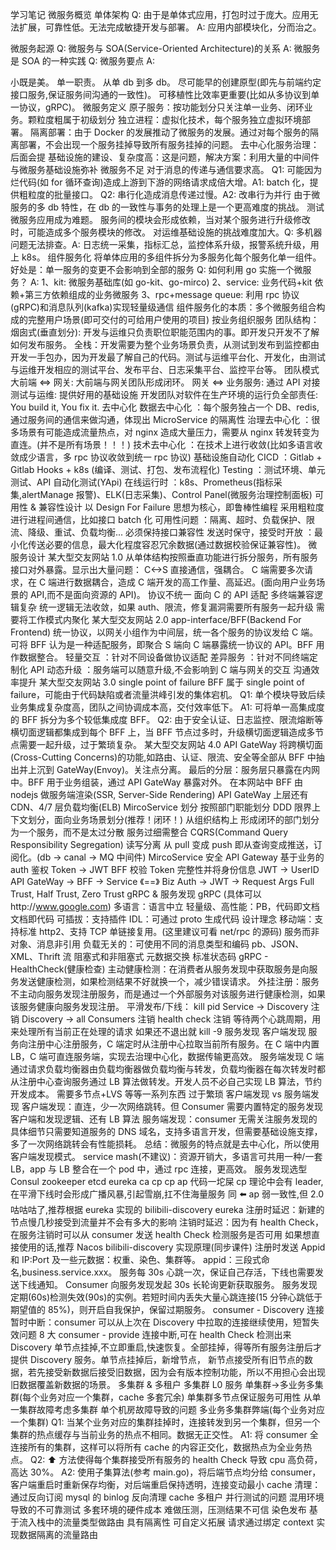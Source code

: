 学习笔记
微服务概览
单体架构
Q: 由于是单体式应用，打包时过于庞大。应用无法扩展，可靠性低。无法完成敏捷开发与部署。
A: 应用内部模块化，分而治之。

微服务起源
Q: 微服务与 SOA(Service-Oriented Architecture)的关系
A: 微服务是 SOA 的一种实践
Q: 微服务要点
A:

小既是美。
单一职责。
从单 db 到多 db。
尽可能早的创建原型(即先与前端约定接口服务,保证服务间沟通的一致性)。
可移植性比效率更重要(比如从多协议到单一协议，gRPC)。
微服务定义
原子服务：按功能划分只关注单一业务、闭环业务。颗粒度粗属于初级划分
独立进程：虚拟化技术，每个服务独立虚拟环境部署。
隔离部署：由于 Docker 的发展推动了微服务的发展。通过对每个服务的隔离部署，不会出现一个服务挂掉导致所有服务挂掉的问题。
去中心化服务治理：后面会提
基础设施的建设、复杂度高：这是问题，解决方案：利用大量的中间件与微服务基础设施弥补
微服务不足
对于消息的传递与通信要求高。
Q1: 可能因为烂代码(如 for 循环查询)造成上游到下游的网络请求成倍大增。A1: batch 化，提供粗粒度的批量接口。
Q2: 串行化造成消息传递过慢。A2: 改串行为并行
由于微服务的多 db 特性，在 db 的一致性与事务的处理上是一个更高难度的挑战。
测试微服务应用成为难题。
服务间的模块会形成依赖，当对某个服务进行升级修改时，可能造成多个服务模块的修改。
对运维基础设施的挑战难度加大。Q: 多机器问题无法排查。A: 日志统一采集，指标汇总，监控体系升级，报警系统升级，用上 k8s。
组件服务化
将单体应用的多组件拆分为多服务化每个服务化单一组件。好处是：单一服务的变更不会影响到全部的服务
Q: 如何利用 go 实施一个微服务？ A: 1、kit: 微服务基础库(如 go-kit、go-mirco) 2、service: 业务代码+kit 依赖+第三方依赖组成的业务微服务 3、rpc+message queue: 利用 rpc 协议(gRPC)和消息队列(kafka)实现轻量级通信
组件服务化的本质：多个微服务组合构成的完整用户场景(即可交付的可给用户使用的项目)
按业务组织服务
团队结构：
烟囱式(垂直划分): 开发与运维只负责职位职能范围内的事。即开发只开发不了解如何发布服务。
全栈：开发需要为整个业务场景负责，从测试到发布到监控都由开发一手包办，因为开发最了解自己的代码。测试与运维平台化、开发化，由测试与运维开发相应的测试平台、发布平台、日志采集平台、监控平台等。
团队模式
大前端 <=> 网关: 大前端与网关团队形成闭环。
网关 <=> 业务服务: 通过 API 对接
测试与运维: 提供好用的基础设施
开发团队对软件在生产环境的运行负全部责任: You build it, You fix it.
去中心化
数据去中心化 ：每个服务独占一个 DB、redis,通过服务间的通信来做沟通，体现出 MicroService 的隔离性
治理去中心化 ：很多场景有可能造成流量热点，对 nginx 造成大量压力，需要从 nginx 转发转变为直连。(并不是所有场景！！！)
技术去中心化 ：在技术上进行收敛(比如多语言收敛成少语言，多 rpc 协议收敛到统一 rpc 协议)
基础设施自动化
CICD ：Gitlab + Gitlab Hooks + k8s (编译、测试、打包、发布流程化)
Testing ：测试环境、单元测试、API 自动化测试(YApi)
在线运行时 ：k8s、Prometheus(指标采集,alertManage 报警)、ELK(日志采集)、Control Panel(微服务治理控制面板)
可用性 & 兼容性设计
以 Design For Failure 思想为核心，即鲁棒性编程
采用粗粒度进行进程间通信，比如接口 batch 化
可用性问题 ：隔离、超时、负载保护、限流、降级、重试、负载均衡...
必须保持接口兼容性
发送时保守，接受时开放 ：最小化传送必要的信息，最大化程度容忍冗余数据(通过数据校验保证兼容性)。
微服务设计
某大型交友网站 1.0
从单体结构按照垂直功能进行拆分服务，所有服务接口对外暴露。显示出大量问题：
C<->S 直接通信，强耦合。
C 端需要多次请求，在 C 端进行数据耦合，造成 C 端开发的高工作量、高延迟。(面向用户业务场景的 API,而不是面向资源的 API)。
协议不统一
面向 C 的 API 适配
多终端兼容逻辑复杂
统一逻辑无法收敛，如果 auth、限流，修复漏洞需要所有服务一起升级
需要将工作模式内聚化
某大型交友网站 2.0
app-interface/BFF(Backend For Frontend)
统一协议，以网关小组作为中间层，统一各个服务的协议发给 C 端。
可将 BFF 认为是一种适配服务，即聚合 S 端向 C 端暴露统一协议的 API。BFF 用作数据整合。
轻量交互 ：针对不同设备做协议适配
差异服务 ：针对不同终端定制化 API
动态升级 ：服务端可以随意升级,不会影响到 C 端与网关的交互
沟通效率提升
某大型交友网站 3.0
single point of failure
BFF 属于 single point of failure，可能由于代码缺陷或者流量洪峰引发的集体宕机。
Q1: 单个模块导致后续业务集成复杂度高，团队之间协调成本高，交付效率低下。
A1: 可将单一高集成度的 BFF 拆分为多个较低集成度 BFF。
Q2: 由于安全认证、日志监控、限流熔断等横切面逻辑都集成到每个 BFF 上，当 BFF 节点过多时，升级横切面逻辑造成多节点需要一起升级，过于繁琐复杂。
某大型交友网站 4.0
API GateWay
将跨横切面(Cross-Cutting Concerns)的功能,如路由、认证、限流、安全等全部从 BFF 中抽出并上沉到 GateWay(Envoy)。关注点分离。
最后的分层：服务层只暴露在内网中。BFF 用于业务组装，通过 API GateWay 暴露对外。
在本网站中 BFF 由 nodejs 做服务端渲染(SSR, Server-Side Rendering)
API GateWay 上层还有 CDN、4/7 层负载均衡(ELB)
MircoService 划分
按照部门职能划分
DDD 限界上下文划分，面向业务场景划分(推荐！闭环！)
从组织结构上 形成闭环的部门划分为一个服务，而不是太过分散
服务过细需整合
CQRS(Command Query Responsibility Segregation)
读写分离
从 pull 变成 push 即从查询变成推送，订阅化。(db -> canal -> MQ 中间件)
MircoService 安全
API Gateway 基于业务的 auth 鉴权 Token -> JWT
BFF 校验 Token 完整性并将身份信息 JWT -> UserID
API GateWay -> BFF -> Service 《==》 Biz Auth -> JWT -> Request Args
Full Trust, Half Trust, Zero Trust
gRPC & 服务发现
gRPC (具体可以http://www.google.com)
多语言：语言中立
轻量级、高性能：PB，代码即文档 文档即代码
可插拔：支持插件
IDL：可通过 proto 生成代码
设计理念
移动端：支持标准 http2、支持 TCP 单链接复用。(这里建议可看 net/rpc 的源码)
服务而非对象、消息非引用
负载无关的：可使用不同的消息类型和编码 pb、JSON、XML、Thrift
流
阻塞式和非阻塞式
元数据交换
标准状态码
gRPC - HealthCheck(健康检查)
主动健康检测：在消费者从服务发现中获取服务是向服务发送健康检测，如果检测结果不好就换一个，减少错误请求。
外挂注册：服务不主动向服务发现注册服务，而是通过一个外部服务对该服务进行健康检测，如果该服务健康向服务发现注册。
平滑发布/下线：
kill pid
Service -> Discovery 注销
Discovery -> all Consumers 注销
health check 注销
等待两个心跳周期，用来处理所有当前正在处理的请求
如果还不退出就 kill -9
服务发现
客户端发现
服务向注册中心注册服务，C 端定时从注册中心拉取当前所有服务。在 C 端中内置 LB，C 端可直连服务端，实现去治理中心化，数据传输更高效。
服务端发现
C 端通过请求负载均衡器由负载均衡器做负载均衡与转发，负载均衡器在每次转发时都从注册中心查询服务通过 LB 算法做转发。开发人员不必自己实现 LB 算法，节约开发成本。
需要多节点+LVS 等等一系列东西 过于繁琐
客户端发现 vs 服务端发现
客户端发现：直连，少一次网络跳转。但 Consumer 需要内置特定的服务发现客户端和发现逻辑、还有 LB 算法
服务端发现：consumer 无需关注服务发现的具体细节只需要知道服务的 DNS 域名，支持多语言开发，但需要基础设施支撑，多了一次网络跳转会有性能损耗。
总结：微服务的特点就是去中心化，所以使用客户端发现模式。
service mash(不建议)：资源开销大，多语言可共用一种/一套 LB，app 与 LB 整合在一个 pod 中，通过 rpc 连接，更高效。
服务发现选型
Consul zookeeper etcd eureka
ca cp cp ap
代码一坨屎 cp 理论中会有 leader,在平滑下线时会形成广播风暴,引起雪崩,扛不住海量服务 同 ⬅️ ap 弱一致性,但 2.0 咕咕咕了,推荐根据 eureka 实现的 bilibili-discovery
eureka
注册时延迟：新建的节点慢几秒接受到流量并不会有多大的影响
注销时延迟：因为有 health Check，在服务注销时可以从 consumer 发送 health Check 检测服务是否可用
如果想直接使用的话,推荐 Nacos
bilibili-discovery 实现原理(同步课件)
注册时发送 Appid 和 IP:Port 及一些元数据：权重、染色、集群等。 appid：三段式命名,business.service.xxx。
服务每 30s 心跳一次，保证自己存活，下线也需要发送下线通知。
Consumer 向服务发现发起 30s 长轮询更新获取服务。
服务发现定期(60s)检测失效(90s)的实例。若短时间内丢失大量心跳连接(15 分钟心跳低于期望值的 85%)，则开启自我保护，保留过期服务。
consumer - Discovery 连接暂时中断：consumer 可以从上次在 Discovery 中拉取的连接继续使用，短暂失效问题 8 大
consumer - provide 连接中断,可在 health Check 检测出来
Discovery 单节点挂掉,不立即重启,快速恢复。全部挂掉，得等所有服务注册后才提供 Discovery 服务。单节点挂掉后，新增节点， 新节点接受所有旧节点的数据，若先接受新数据后接受旧数据，因为会有版本控制功能，所以不用担心会出现旧数据覆盖新数据的场景。
多集群 & 多租户
多集群
L0 服务 单集群->多业务多集群(每个业务对应一个集群，cache 多套冗余)
单集群多节点保证服务可用性
从单一集群故障考虑多集群
单个机房故障导致的问题
多业务多集群弊端(每个业务对应一个集群)
Q1: 当某个业务对应的集群挂掉时，连接转发到另一个集群，但另一个集群的热点缓存与当前业务的热点不相同。数据无正交性。
A1: 将 consumer 全连接所有的集群，这样可以将所有 cache 的内容正交化，数据热点为全业务热点。
Q2: ⬆️ 方法使得每个集群接受所有服务的 health Check 导致 cpu 高负荷，高达 30%。
A2: 使用子集算法(参考 main.go)，将后端节点均分给 consumer，客户端重启时重新保存均衡，对后端重启保持透明，连接变动最小
cache 清理：通过反向订阅 mysql 的 binlog 反向清理 cache
多租户
并行测试的问题
混用环境导致的不可靠测试
多套环境的硬件成本
难做压测，压测结果不可信
染色发布
基于流入栈中的流量类型做路由
具有隔离性
可自定义拓展
请求通过绑定 context 实现数据隔离的流量路由
